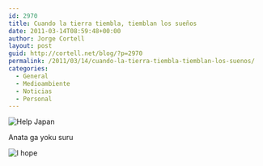 ```yaml
---
id: 2970
title: Cuando la tierra tiembla, tiemblan los sueños
date: 2011-03-14T08:59:48+00:00
author: Jorge Cortell
layout: post
guid: http://cortell.net/blog/?p=2970
permalink: /2011/03/14/cuando-la-tierra-tiembla-tiemblan-los-suenos/
categories:
  - General
  - Medioambiente
  - Noticias
  - Personal
---
```

![Help Japan](http://blog.signalnoise.com/wp-content/uploads/2011/03/i_helpjapan5.jpg)
  
Anata ga yoku suru
  
![I hope](http://i52.tinypic.com/1zml3qf.jpg)